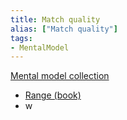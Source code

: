 ```yaml
---
title: Match quality
alias: ["Match quality"]
tags:
- MentalModel
---
```

[Mental model collection](notes/Mental%20model%20collection.md)

- [Range (book)](notes/B_Range.md)
- w